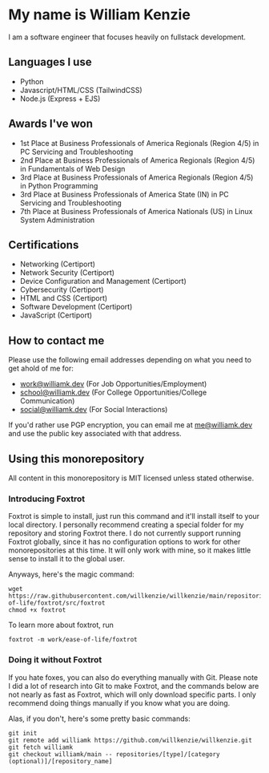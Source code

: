 # My name is William Kenzie
I am a software engineer that focuses heavily on fullstack development.

## Languages I use
- Python
- Javascript/HTML/CSS (TailwindCSS)
- Node.js (Express + EJS)

## Awards I've won
- 1st Place at Business Professionals of America Regionals (Region 4/5) in PC Servicing and Troubleshooting
- 2nd Place at Business Professionals of America Regionals (Region 4/5) in Fundamentals of Web Design
- 3rd Place at Business Professionals of America Regionals (Region 4/5) in Python Programming
- 3rd Place at Business Professionals of America State (IN) in PC Servicing and Troubleshooting
- 7th Place at Business Professionals of America Nationals (US) in Linux System Administration

## Certifications
- Networking (Certiport)
- Network Security (Certiport)
- Device Configuration and Management (Certiport)
- Cybersecurity (Certiport)
- HTML and CSS (Certiport)
- Software Development (Certiport)
- JavaScript (Certiport)

## How to contact me
Please use the following email addresses depending on what you need to get ahold of me for:
- work@williamk.dev (For Job Opportunities/Employment)
- school@williamk.dev (For College Opportunities/College Communication)
- social@williamk.dev (For Social Interactions)

If you'd rather use PGP encryption, you can email me at me@williamk.dev and use the public key associated with that address. 

## Using this monorepository
All content in this monorepository is MIT licensed unless stated otherwise.

### Introducing Foxtrot
Foxtrot is simple to install, just run this command and it'll install itself to your local directory. I personally recommend creating a special folder for my repository and storing Foxtrot there. I do not currently support running Foxtrot globally, since it has no configuration options to work for other monorepositories at this time. It will only work with mine, so it makes little sense to install it to the global user.

Anyways, here's the magic command:
```
wget https://raw.githubusercontent.com/willkenzie/willkenzie/main/repositories/work/ease-of-life/foxtrot/src/foxtrot
chmod +x foxtrot
```

To learn more about foxtrot, run
```
foxtrot -m work/ease-of-life/foxtrot
```

### Doing it without Foxtrot
If you hate foxes, you can also do everything manually with Git. Please note I did a lot of research into Git to make Foxtrot, and the commands below are not nearly as fast as Foxtrot, which will only download specific parts. I only recommend doing things manually if you know what you are doing.

Alas, if you don't, here's some pretty basic commands:

```
git init
git remote add williamk https://github.com/willkenzie/willkenzie.git
git fetch williamk
git checkout williamk/main -- repositories/[type]/[category (optional)]/[repository_name]
```
